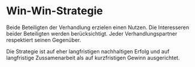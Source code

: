 # Win-Win-Strategie
Beide Beteiligten der Verhandlung erzielen einen Nutzen. 
Die Interesseren beider Beteiligten werden berücksichtigt. 
Jeder Verhandlungspartner respektiert seinen Gegenüber. 

Die Strategie ist auf eher langfristigen nachhaltigen Erfolg und auf langfristige Zussamenarbeit als auf 
kurzfristigen Gewinn ausgerichtet. 



